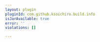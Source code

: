 ```yaml
---
layout: plugin
pluginId: com.github.ksoichiro.build.info
isJarAvailable: true
error: ''
violations: []

---
```

